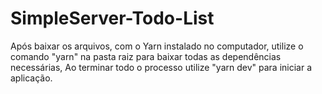 # SimpleServer-Todo-List

Após baixar os arquivos, com o Yarn instalado no computador, utilize o comando "yarn" na pasta raiz para baixar todas as dependências necessárias,
Ao terminar todo o processo utilize "yarn dev" para iniciar a aplicação.
